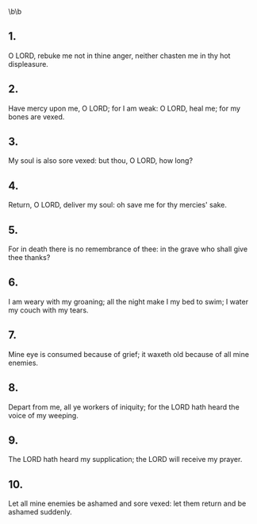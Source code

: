 \b\b
## 1.
O LORD, rebuke me not in thine anger, neither chasten me in thy hot displeasure.
## 2.
Have mercy upon me, O LORD; for I am weak: O LORD, heal me; for my bones are vexed.
## 3.
My soul is also sore vexed: but thou, O LORD, how long?
## 4.
Return, O LORD, deliver my soul: oh save me for thy mercies' sake.
## 5.
For in death there is no remembrance of thee: in the grave who shall give thee thanks?
## 6.
I am weary with my groaning; all the night make I my bed to swim; I water my couch with my tears.
## 7.
Mine eye is consumed because of grief; it waxeth old because of all mine enemies.
## 8.
Depart from me, all ye workers of iniquity; for the LORD hath heard the voice of my weeping.
## 9.
The LORD hath heard my supplication; the LORD will receive my prayer.
## 10.
Let all mine enemies be ashamed and sore vexed: let them return and be ashamed suddenly.
